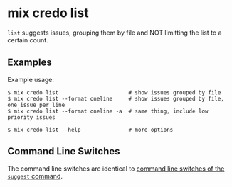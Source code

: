 # mix credo list

`list` suggests issues, grouping them by file and NOT limitting the list to a certain count.

## Examples

Example usage:

    $ mix credo list                      # show issues grouped by file
    $ mix credo list --format oneline     # show issues grouped by file, one issue per line
    $ mix credo list --format oneline -a  # same thing, include low priority issues

    $ mix credo list --help               # more options

## Command Line Switches

The command line switches are identical to [command line switches of the `suggest` command](suggest_command.html#command-line-switches).
